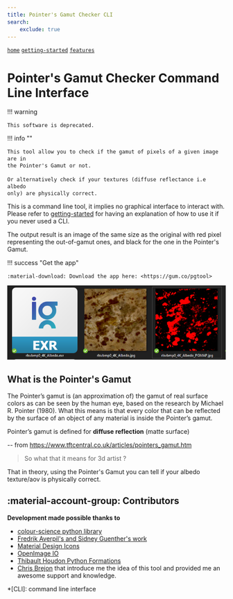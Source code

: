 ```yaml
---
title: Pointer's Gamut Checker CLI
search:
    exclude: true
---
```


[`home`](index.md) [`getting-started`](getting-started.md) [`features`](features.md)

# Pointer's Gamut Checker Command Line Interface

!!! warning

    This software is deprecated.

!!! info ""

    This tool allow you to check if the gamut of pixels of a given image are in
    the Pointer's Gamut or not.
    
    Or alternatively check if your textures (diffuse reflectance i.e albedo 
    only) are physically correct.

This is a command line tool, it implies no graphical interface to interact
with.
Please refer to [getting-started](getting-started.md) for having an explanation
of how to use it if you never used a CLI.

The output result is an image of the same size as the original with red
pixel representing the out-of-gamut ones, and black for the one in the 
Pointer's Gamut.

!!! success "Get the app"

    :material-download: Download the app here: <https://gum.co/pgtool>

![Example](img/file-explorer-preview.png)

## What is the Pointer's Gamut

The Pointer’s gamut is (an approximation of) the gamut of real surface colors
as can be seen by the human eye,
based on the research by Michael R. Pointer (1980). What this means is that
every color that can be reflected
by the surface of an object of any material is inside the Pointer’s gamut.

Pointer’s gamut is defined for **diffuse reflection** (matte surface)

-- from <https://www.tftcentral.co.uk/articles/pointers_gamut.htm>

> So what that it means for 3d artist ?

That in theory, using the Pointer's Gamut you can tell if your albedo
texture/aov is physically correct.

## :material-account-group: Contributors

**Development made possible thanks to**

- [colour-science python library](https://www.colour-science.org/)
- [Fredrik Averpil's and Sidney Guenther's work](https://github.com/fredrikaverpil/oiio-python)
- [Material Design Icons](https://materialdesignicons.com)
- [OpenImage IO](https://sites.google.com/site/openimageio/home)
- [Thibault Houdon Python Formations](https://www.docstring.fr/)
- [Chris Brejon](https://chrisbrejon.com/) that introduce me the idea of this
  tool and provided me an awesome support and knowledge.


*[CLI]: command line interface